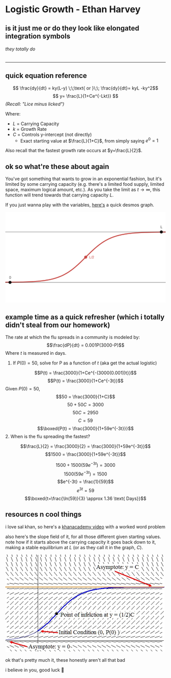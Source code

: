 # Logistic Growth - Ethan Harvey

## is it just me or do they look like elongated integration symbols
###### they totally do

---

## quick equation reference

$$ \frac{dy}{dt} = ky(L-y) \;\;\text{ or }\;\; \frac{dy}{dt}= kyL -ky^2$$
$$ y= \frac{L}{1+Ce^{-Lkt}} $$
*(Recall: "Lice minus licked")*

Where:

- $L$ = Carrying Capacity
- $k$ = Growth Rate
- $C$ = Controls y-intercept (not directly)
    - Exact starting value at $\frac{L}{1+C}$, from simply saying $e^0 = 1$

Also recall that the fastest growth rate occurs at $y=\frac{L}{2}$.

## ok so what're these about again

You've got something that wants to grow in an exponential fashion, but it's limited by some carrying capacity (e.g. there's a limited food supply, limited space, maximum logical amount, etc.). As you take the limit as $t \rightarrow \infty$, this function will trend towards that carrying capacity $L$.

If you just wanna play with the variables, [here's](https://www.desmos.com/calculator/5ffwdnnds1) a quick desmos graph.

![](LogGrowth.png)

## example time as a quick refresher (which i totally didn't steal from our homework)

The rate at which the flu spreads in a community is modeled by:
$$\frac{dP}{dt} = 0.001P(3000-P)$$
Where $t$ is measured in days.

1. If $P(0) = 50$, solve for P as a function of $t$ (aka get the actual logistic)

$$P(t) = \frac{3000}{1+Ce^{-(3000(0.001))t}}$$
$$P(t) = \frac{3000}{1+Ce^{-3t}}$$
Given $P(0) = 50$,
$$50 = \frac{3000}{1+C}$$
$$50+50C = 3000$$
$$50C = 2950$$
$$C=59$$
$$\boxed{P(t) = \frac{3000}{1+59e^{-3t}}}$$
2. When is the flu spreading the fastest?

$$\frac{L}{2} = \frac{3000}{2} = \frac{3000}{1+59e^{-3t}}$$
$$1500 = \frac{3000}{1+59e^{-3t}}$$

$$1500+1500(59e^{-3t}) = 3000$$
$$1500(59e^{-3t}) = 1500$$
$$e^{-3t} = \frac{1}{59}$$
$$e^{3t} = 59$$
$$\boxed{t=\frac{\ln(59)}{3} \approx 1.36 \text{ Days}}$$

## resources n cool things

i love sal khan, so here's a [khanacademy video](https://www.khanacademy.org/math/old-ap-calculus-bc/bc-diff-equations/bc-logistic-models/v/analyzing-logistic-differential-equations) with a worked word problem

also here's the slope field of it, for all those different given starting values. note how if it starts above the carrying capacity it goes back down to it, making a stable equilibrium at $L$ (or as they call it in the graph, $C$).

![i just like how these look, they're all swoopy and cool](LogSlopeField.png)

ok that's pretty much it, these honestly aren't all that bad

i believe in you, good luck 🙏